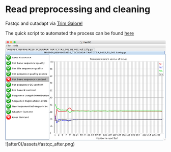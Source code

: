 # Read preprocessing and cleaning

Fastqc and cutadapt via [Trim Galore!](www.bioinformatics.babraham.ac.uk/projects/trim_galore/)

The quick script to automated the process can be found [here](https://github.com/biol7210-genomes/pipeline_scripts/blob/master/trim.pl)






![before](/assets/fastqc_before.png)
![after0(/assets/fastqc_after.png)
